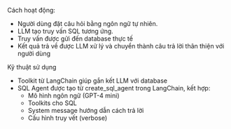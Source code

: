 Cách hoạt động:
- Người dùng đặt câu hỏi bằng ngôn ngữ tự nhiên.
- LLM tạo truy vấn SQL tương ứng.
- Truy vấn được gửi đến database thực tế
- Kết quả trả về được LLM xử lý và chuyển thành câu trả lời thân thiện với người dùng

Kỹ thuật sử dụng
- Toolkit từ LangChain giúp gắn kết LLM với database
- SQL Agent được tạo từ create_sql_agent trong LangChain, kết hợp:
    - Mô hình ngôn ngữ (GPT-4 mini)
    - Toolkits cho SQL
    - System message hướng dẫn cách trả lời
    - Cấu hình truy vết (verbose)